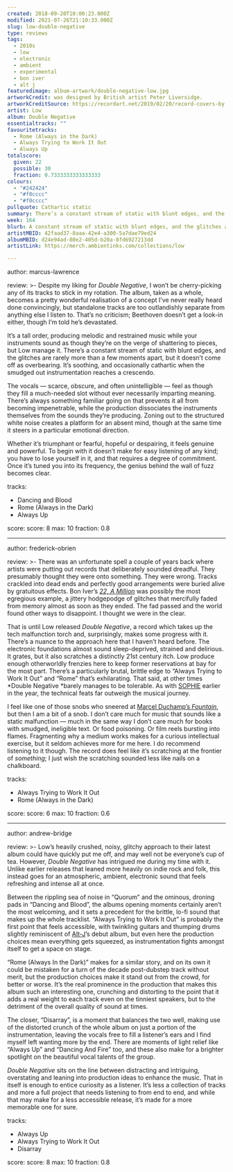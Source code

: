```yaml
---
created: 2018-09-20T10:00:23.000Z
modified: 2021-07-26T21:10:33.000Z
slug: low-double-negative
type: reviews
tags:
  - 2010s
  - low
  - electronic
  - ambient
  - experimental
  - bon iver
  - alt j
featuredimage: album-artwork/double-negative-low.jpg
artworkCredit: was designed by British artist Peter Liversidge.
artworkCreditSource: https://recordart.net/2019/02/20/record-covers-by-peter-liversidge/
artist: Low
album: Double Negative
essentialtracks: ""
favouritetracks:
  - Rome (Always in the Dark)
  - Always Trying to Work It Out
  - Always Up
totalscore:
  given: 22
  possible: 30
  fraction: 0.7333333333333333
colours:
  - "#242424"
  - "#f0cccc"
  - "#f0cccc"
pullquote: Cathartic static
summary: There’s a constant stream of static with blunt edges, and the glitches are rarely more than a few moments apart, but it doesn’t come off as overbearing. It’s soothing, and occasionally cathartic when the smudged out instrumentation reaches a crescendo.
week: 164
blurb: A constant stream of static with blunt edges, and the glitches are rarely more than a few moments apart, but it doesn’t come off as overbearing.
artistMBID: 42faad37-8aaa-42e4-a300-5a7dae79ed24
albumMBID: d24e94ad-80e2-405d-b20a-8fd6927213dd
artistLink: https://merch.ambientinks.com/collections/low

---
```


author: marcus-lawrence

review: >-
  Despite my liking for *Double Negative*, I won’t be cherry-picking any of its tracks to stick in my rotation. The album, taken as a whole, becomes a pretty wonderful realisation of a concept I’ve never really heard done convincingly, but standalone tracks are too outlandishly separate from anything else I listen to. That’s no criticism; Beethoven doesn’t get a look-in either, though I’m told he’s devastated.

  It’s a tall order, producing melodic and restrained music while your instruments sound as though they’re on the verge of shattering to pieces, but Low manage it. There’s a constant stream of static with blunt edges, and the glitches are rarely more than a few moments apart, but it doesn’t come off as overbearing. It’s soothing, and occasionally cathartic when the smudged out instrumentation reaches a crescendo.

  The vocals — scarce, obscure, and often unintelligible — feel as though they fill a much-needed slot without ever necessarily imparting meaning. There’s always something familiar going on that prevents it all from becoming impenetrable, while the production dissociates the instruments themselves from the sounds they’re producing. Zoning out to the structured white noise creates a platform for an absent mind, though at the same time it steers in a particular emotional direction.

  Whether it’s triumphant or fearful, hopeful or despairing, it feels genuine and powerful. To begin with it doesn’t make for easy listening of any kind; you have to lose yourself in it, and that requires a degree of commitment. Once it’s tuned you into its frequency, the genius behind the wall of fuzz becomes clear.

tracks:
  - Dancing and Blood
  - ­­Rome (Always in the Dark)
  - ­­Always Up

score:
  score: 8
  max: 10
  fraction: 0.8

---
author: frederick-obrien

review: >-
  There was an unfortunate spell a couple of years back where artists were putting out records that deliberately sounded dreadful. They presumably thought they were onto something. They were wrong. Tracks crackled into dead ends and perfectly good arrangements were buried alive by gratuitous effects. Bon Iver’s [*22, A Million*](/reviews/bon-iver-22-a-million/) was possibly the most egregious example, a jittery hodgepodge of glitches that mercifully faded from memory almost as soon as they ended. The fad passed and the world found other ways to disappoint. I thought we were in the clear.

  That is until Low released *Double Negative*, a record which takes up the tech malfunction torch and, surprisingly, makes some progress with it. There’s a nuance to the approach here that I haven’t heard before. The electronic foundations almost sound sleep-deprived, strained and delirious. It grates, but it also scratches a distinctly 21st century itch. Low produce enough otherworldly frenzies here to keep former reservations at bay for the most part. There’s a particularly brutal, brittle edge to “Always Trying to Work It Out” and “Rome” that’s exhilarating. That said, at other times *Double Negative *barely manages to be tolerable. As with [SOPHIE](/reviews/sophie-oil-of-every-pearls-uninsides/) earlier in the year, the technical feats far outweigh the musical journey.

  I feel like one of those snobs who sneered at [Marcel Duchamp’s *Fountain*](https://en.wikipedia.org/wiki/Fountain_(Duchamp)), but then I am a bit of a snob. I don’t care much for music that sounds like a static malfunction — much in the same way I don’t care much for books with smudged, ineligible text. Or food poisoning. Or film reels bursting into flames. Fragmenting why a medium works makes for a curious intellectual exercise, but it seldom achieves more for me here. I do recommend listening to it though. The record does feel like it’s scratching at the frontier of *something*; I just wish the scratching sounded less like nails on a chalkboard.

tracks:
  - Always Trying to Work It Out
  - ­­Rome (Always in the Dark)

score:
  score: 6
  max: 10
  fraction: 0.6

---
author: andrew-bridge

review: >-
  Low’s heavily crushed, noisy, glitchy approach to their latest album could have quickly put me off, and may well not be everyone’s cup of tea. However, *Double Negative* has intrigued me during my time with it. Unlike earlier releases that leaned more heavily on indie rock and folk, this instead goes for an atmospheric, ambient, electronic sound that feels refreshing and intense all at once.

  Between the rippling sea of noise in “Quorum” and the ominous, droning pads in “Dancing and Blood”, the albums opening moments certainly aren’t the most welcoming, and it sets a precedent for the brittle, lo-fi sound that makes up the whole tracklist. “Always Trying to Work It Out” is probably the first point that feels accessible, with twinkling guitars and thumping drums slightly reminiscent of [Alt-J](/reviews/alt-j-relaxer/)’s debut album, but even here the production choices mean everything gets squeezed, as instrumentation fights amongst itself to get a space on stage.

  “Rome (Always In the Dark)” makes for a similar story, and on its own it could be mistaken for a turn of the decade post-dubstep track without merit, but the production choices make it stand out from the crowd, for better or worse. It’s the real prominence in the production that makes this album such an interesting one, crunching and distorting to the point that it adds a real weight to each track even on the tinniest speakers, but to the detriment of the overall quality of sound at times.

  The closer, “Disarray”, is a moment that balances the two well, making use of the distorted crunch of the whole album on just a portion of the instrumentation, leaving the vocals free to fill a listener’s ears and I find myself left wanting more by the end. There are moments of light relief like “Always Up” and “Dancing And Fire” too, and these also make for a brighter spotlight on the beautiful vocal talents of the group.

  *Double Negative* sits on the line between distracting and intriguing, overstating and leaning into production ideas to enhance the music. That in itself is enough to entice curiosity as a listener. It’s less a collection of tracks and more a full project that needs listening to from end to end, and while that may make for a less accessible release, it’s made for a more memorable one for sure.

tracks:
  - Always Up
  - ­­Always Trying to Work It Out
  - ­­Disarray
  
score:
  score: 8
  max: 10
  fraction: 0.8
